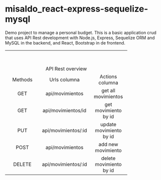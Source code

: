 # misaldo_react-express-sequelize-mysql
Demo project to manage a personal budget. This is a basic application crud that uses API Rest development with Node.js, Express, Sequelize ORM and MySQL in the backend, and React, Bootstrap in de frontend.

<table style="width: 80%; text-align: center;">
 <tr>
    <td colspan="3" style="width: 100%; padding-top: 50px;">API Rest overview

 </td>
  <tr>
    <td style="width: 33%;">Methods</td>
    <td style="width: 33%;">Urls columna</td>
    <td style="width: 33%;">Actions columna</td>
  </tr>
  <tr>
    <td style="width: 33%;">GET	</td>
    <td style="width: 33%;">api/movimientos</td>
    <td style="width: 33%;">get all movimientos</td>
  </tr>
  <tr>
    <td style="width: 33%;">GET	</td>
    <td style="width: 33%;">api/movimientos/id</td>
    <td style="width: 33%;">get movimiento by id</td>
  </tr>
  <tr>
    <td style="width: 33%;">PUT	</td>
    <td style="width: 33%;">api/movimientos/:id </td>
    <td style="width: 33%;">update movimiento by id</td>
  </tr>
  <tr>
    <td style="width: 33%;">POST</td>
    <td style="width: 33%;">api/movimientos</td>
    <td style="width: 33%;">add new movimiento</td>
  </tr>
  <tr>
    <td style="width: 33%;">DELETE	</td>
    <td style="width: 33%;">api/movimientos/:id </td>
    <td style="width: 33%;">delete movimiento by id</td>
  </tr>
  
 
  </tr>
 
</table>
